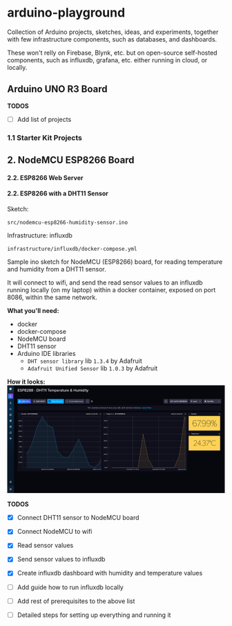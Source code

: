 # arduino-playground

Collection of Arduino projects, sketches, ideas, and experiments, together with few infrastructure components, such as
databases, and dashboards.

These won't relly on Firebase, Blynk, etc. but on open-source self-hosted components, such as influxdb, grafana, etc.
either running in cloud, or locally.

## Arduino UNO R3 Board

**TODOS**

* [ ] Add list of projects

### 1.1 Starter Kit Projects

## 2. NodeMCU ESP8266 Board

#### 2.2. ESP8266  Web Server

#### 2.2. ESP8266 with a DHT11 Sensor

Sketch:

    src/nodemcu-esp8266-humidity-sensor.ino    

Infrastructure: influxdb

    infrastructure/influxdb/docker-compose.yml

Sample ino sketch for NodeMCU (ESP8266) board, for reading temperature and humidity from a DHT11 sensor.

It will connect to wifi, and send the read sensor values to
an influxdb running locally (on my laptop) within a docker container, exposed on port 8086, within the same network.

**What you'll need:**
* docker
* docker-compose
* NodeMCU board
* DHT11 sensor
* Arduino IDE libraries
    * `DHT sensor library` lib `1.3.4` by Adafruit
    * `Adafruit Unified Sensor` lib `1.0.3` by Adafruit

**How it looks:**
![influxdb-dashboard](readme/esp8266-dht11-influxdb.png)

**TODOS**
* [X] Connect DHT11 sensor to NodeMCU board
* [X] Connect NodeMCU to wifi
* [X] Read sensor values
* [X] Send sensor values to influxdb
* [X] Create influxdb dashboard with humidity and temperature values


* [ ] Add guide how to run influxdb locally
* [ ] Add rest of prerequisites to the above list
* [ ] Detailed steps for setting up everything and running it